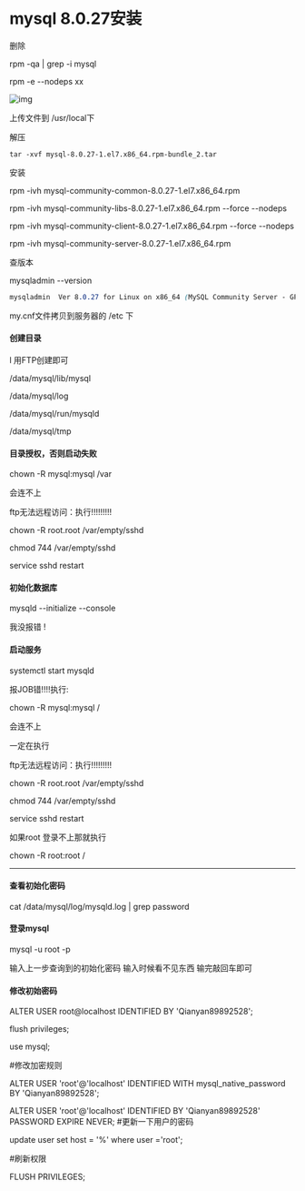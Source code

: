 # mysql 8.0.27安装

删除 

rpm -qa | grep -i mysql



rpm -e --nodeps  xx

![img](https://gitee.com/zouyu0310/images/raw/master/img/20220110150414.png)



上传文件到 /usr/local下



解压

```
tar -xvf mysql-8.0.27-1.el7.x86_64.rpm-bundle_2.tar
```





安装



rpm -ivh mysql-community-common-8.0.27-1.el7.x86_64.rpm 

rpm -ivh mysql-community-libs-8.0.27-1.el7.x86_64.rpm --force --nodeps

rpm -ivh mysql-community-client-8.0.27-1.el7.x86_64.rpm  --force --nodeps

rpm -ivh mysql-community-server-8.0.27-1.el7.x86_64.rpm



查版本

mysqladmin --version

```css
mysqladmin  Ver 8.0.27 for Linux on x86_64 (MySQL Community Server - GPL)
```



my.cnf文件拷贝到服务器的 /etc 下



#### **创建目录**

l 用FTP创建即可



/data/mysql/lib/mysql

/data/mysql/log

/data/mysql/run/mysqld

/data/mysql/tmp







#### **目录授权，否则启动失败**

chown -R mysql:mysql /var

会连不上



ftp无法远程访问：执行!!!!!!!!!

chown -R root.root /var/empty/sshd

chmod 744 /var/empty/sshd

service sshd restart





#### **初始化数据库**

mysqld --initialize --console  



我没报错 !



#### **启动服务**

systemctl start mysqld



报JOB错!!!!执行: 



chown -R mysql:mysql /  



会连不上

一定在执行

ftp无法远程访问：执行!!!!!!!!!

chown -R root.root /var/empty/sshd

chmod 744 /var/empty/sshd

service sshd restart



如果root 登录不上那就执行

chown -R root:root  /  



------

#### 

#### **查看初始化密码**

cat /data/mysql/log/mysqld.log | grep password

#### **登录mysql**

mysql -u root -p 



输入上一步查询到的初始化密码 输入时候看不见东西 输完敲回车即可





#### **修改初始密码**

ALTER USER root@localhost IDENTIFIED  BY 'Qianyan89892528'; 

flush privileges; 

use mysql;

\#修改加密规则  

ALTER USER 'root'@'localhost' IDENTIFIED WITH mysql_native_password BY 'Qianyan89892528'; 

ALTER USER 'root'@'localhost' IDENTIFIED BY 'Qianyan89892528' PASSWORD EXPIRE NEVER; #更新一下用户的密码  

update user set host = '%' where user ='root'; 

\#刷新权限 

FLUSH PRIVILEGES;